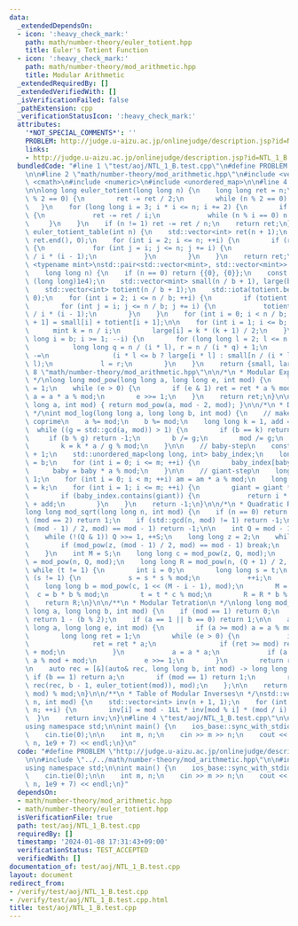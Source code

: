 ```yaml
---
data:
  _extendedDependsOn:
  - icon: ':heavy_check_mark:'
    path: math/number-theory/euler_totient.hpp
    title: Euler's Totient Function
  - icon: ':heavy_check_mark:'
    path: math/number-theory/mod_arithmetic.hpp
    title: Modular Arithmetic
  _extendedRequiredBy: []
  _extendedVerifiedWith: []
  _isVerificationFailed: false
  _pathExtension: cpp
  _verificationStatusIcon: ':heavy_check_mark:'
  attributes:
    '*NOT_SPECIAL_COMMENTS*': ''
    PROBLEM: http://judge.u-aizu.ac.jp/onlinejudge/description.jsp?id=NTL_1_B
    links:
    - http://judge.u-aizu.ac.jp/onlinejudge/description.jsp?id=NTL_1_B
  bundledCode: "#line 1 \"test/aoj/NTL_1_B.test.cpp\"\n#define PROBLEM \"http://judge.u-aizu.ac.jp/onlinejudge/description.jsp?id=NTL_1_B\"\
    \n\n#line 2 \"math/number-theory/mod_arithmetic.hpp\"\n#include <vector>\n#include\
    \ <cmath>\n#include <numeric>\n#include <unordered_map>\n\n#line 4 \"math/number-theory/euler_totient.hpp\"\
    \n\nlong long euler_totient(long long n) {\n    long long ret = n;\n    if (n\
    \ % 2 == 0) {\n        ret -= ret / 2;\n        while (n % 2 == 0) n /= 2;\n \
    \   }\n    for (long long i = 3; i * i <= n; i += 2) {\n        if (n % i == 0)\
    \ {\n            ret -= ret / i;\n            while (n % i == 0) n /= i;\n   \
    \     }\n    }\n    if (n != 1) ret -= ret / n;\n    return ret;\n}\n\nstd::vector<int>\
    \ euler_totient_table(int n) {\n    std::vector<int> ret(n + 1);\n    std::iota(ret.begin(),\
    \ ret.end(), 0);\n    for (int i = 2; i <= n; ++i) {\n        if (ret[i] == i)\
    \ {\n            for (int j = i; j <= n; j += i) {\n                ret[j] = ret[j]\
    \ / i * (i - 1);\n            }\n        }\n    }\n    return ret;\n}\n\ntemplate\
    \ <typename mint>\nstd::pair<std::vector<mint>, std::vector<mint>> totient_summatory_table(\n\
    \    long long n) {\n    if (n == 0) return {{0}, {0}};\n    const int b = std::min(n,\
    \ (long long)1e4);\n    std::vector<mint> small(n / b + 1), large(b + 1);\n\n\
    \    std::vector<int> totient(n / b + 1);\n    std::iota(totient.begin(), totient.end(),\
    \ 0);\n    for (int i = 2; i <= n / b; ++i) {\n        if (totient[i] != i) continue;\n\
    \        for (int j = i; j <= n / b; j += i) {\n            totient[j] = totient[j]\
    \ / i * (i - 1);\n        }\n    }\n    for (int i = 0; i < n / b; ++i) small[i\
    \ + 1] = small[i] + totient[i + 1];\n\n    for (int i = 1; i <= b; ++i) {\n  \
    \      mint k = n / i;\n        large[i] = k * (k + 1) / 2;\n    }\n    for (long\
    \ long i = b; i >= 1; --i) {\n        for (long long l = 2; l <= n / i;) {\n \
    \           long long q = n / (i * l), r = n / (i * q) + 1;\n            large[i]\
    \ -=\n                (i * l <= b ? large[i * l] : small[n / (i * l)]) * (r -\
    \ l);\n            l = r;\n        }\n    }\n    return {small, large};\n}\n#line\
    \ 8 \"math/number-theory/mod_arithmetic.hpp\"\n\n/*\n * Modular Exponentiation\n\
    \ */\nlong long mod_pow(long long a, long long e, int mod) {\n    long long ret\
    \ = 1;\n    while (e > 0) {\n        if (e & 1) ret = ret * a % mod;\n       \
    \ a = a * a % mod;\n        e >>= 1;\n    }\n    return ret;\n}\n\nlong long mod_inv(long\
    \ long a, int mod) { return mod_pow(a, mod - 2, mod); }\n\n/*\n * Discrete Logarithm\n\
    \ */\nint mod_log(long long a, long long b, int mod) {\n    // make a and mod\
    \ coprime\n    a %= mod;\n    b %= mod;\n    long long k = 1, add = 0, g;\n  \
    \  while ((g = std::gcd(a, mod)) > 1) {\n        if (b == k) return add;\n   \
    \     if (b % g) return -1;\n        b /= g;\n        mod /= g;\n        ++add;\n\
    \        k = k * a / g % mod;\n    }\n\n    // baby-step\n    const int m = std::sqrt(mod)\
    \ + 1;\n    std::unordered_map<long long, int> baby_index;\n    long long baby\
    \ = b;\n    for (int i = 0; i <= m; ++i) {\n        baby_index[baby] = i;\n  \
    \      baby = baby * a % mod;\n    }\n\n    // giant-step\n    long long am =\
    \ 1;\n    for (int i = 0; i < m; ++i) am = am * a % mod;\n    long long giant\
    \ = k;\n    for (int i = 1; i <= m; ++i) {\n        giant = giant * am % mod;\n\
    \        if (baby_index.contains(giant)) {\n            return i * m - baby_index[giant]\
    \ + add;\n        }\n    }\n    return -1;\n}\n\n/*\n * Quadratic Residue\n */\n\
    long long mod_sqrt(long long n, int mod) {\n    if (n == 0) return 0;\n    if\
    \ (mod == 2) return 1;\n    if (std::gcd(n, mod) != 1) return -1;\n    if (mod_pow(n,\
    \ (mod - 1) / 2, mod) == mod - 1) return -1;\n\n    int Q = mod - 1, S = 0;\n\
    \    while (!(Q & 1)) Q >>= 1, ++S;\n    long long z = 2;\n    while (true) {\n\
    \        if (mod_pow(z, (mod - 1) / 2, mod) == mod - 1) break;\n        ++z;\n\
    \    }\n    int M = S;\n    long long c = mod_pow(z, Q, mod);\n    long long t\
    \ = mod_pow(n, Q, mod);\n    long long R = mod_pow(n, (Q + 1) / 2, mod);\n   \
    \ while (t != 1) {\n        int i = 0;\n        long long s = t;\n        while\
    \ (s != 1) {\n            s = s * s % mod;\n            ++i;\n        }\n    \
    \    long long b = mod_pow(c, 1 << (M - i - 1), mod);\n        M = i;\n      \
    \  c = b * b % mod;\n        t = t * c % mod;\n        R = R * b % mod;\n    }\n\
    \    return R;\n}\n\n/**\n * Modular Tetration\n */\nlong long mod_tetration(long\
    \ long a, long long b, int mod) {\n    if (mod == 1) return 0;\n    if (a == 0)\
    \ return 1 - (b % 2);\n    if (a == 1 || b == 0) return 1;\n\n    auto pow = [&](long\
    \ long a, long long e, int mod) {\n        if (a >= mod) a = a % mod + mod;\n\
    \        long long ret = 1;\n        while (e > 0) {\n            if (e & 1) {\n\
    \                ret = ret * a;\n                if (ret >= mod) ret = ret % mod\
    \ + mod;\n            }\n            a = a * a;\n            if (a >= mod) a =\
    \ a % mod + mod;\n            e >>= 1;\n        }\n        return ret;\n    };\n\
    \n    auto rec = [&](auto& rec, long long b, int mod) -> long long {\n       \
    \ if (b == 1) return a;\n        if (mod == 1) return 1;\n        return pow(a,\
    \ rec(rec, b - 1, euler_totient(mod)), mod);\n    };\n\n    return rec(rec, b,\
    \ mod) % mod;\n}\n\n/**\n * Table of Modular Inverses\n */\nstd::vector<int> mod_inv_table(int\
    \ n, int mod) {\n    std::vector<int> inv(n + 1, 1);\n    for (int i = 2; i <=\
    \ n; ++i) {\n        inv[i] = mod - 1LL * inv[mod % i] * (mod / i) % mod;\n  \
    \  }\n    return inv;\n}\n#line 4 \"test/aoj/NTL_1_B.test.cpp\"\n\n#include <bits/stdc++.h>\n\
    using namespace std;\n\nint main() {\n    ios_base::sync_with_stdio(false);\n\
    \    cin.tie(0);\n\n    int m, n;\n    cin >> m >> n;\n    cout << mod_pow(m,\
    \ n, 1e9 + 7) << endl;\n}\n"
  code: "#define PROBLEM \"http://judge.u-aizu.ac.jp/onlinejudge/description.jsp?id=NTL_1_B\"\
    \n\n#include \"../../math/number-theory/mod_arithmetic.hpp\"\n\n#include <bits/stdc++.h>\n\
    using namespace std;\n\nint main() {\n    ios_base::sync_with_stdio(false);\n\
    \    cin.tie(0);\n\n    int m, n;\n    cin >> m >> n;\n    cout << mod_pow(m,\
    \ n, 1e9 + 7) << endl;\n}"
  dependsOn:
  - math/number-theory/mod_arithmetic.hpp
  - math/number-theory/euler_totient.hpp
  isVerificationFile: true
  path: test/aoj/NTL_1_B.test.cpp
  requiredBy: []
  timestamp: '2024-01-08 17:31:43+09:00'
  verificationStatus: TEST_ACCEPTED
  verifiedWith: []
documentation_of: test/aoj/NTL_1_B.test.cpp
layout: document
redirect_from:
- /verify/test/aoj/NTL_1_B.test.cpp
- /verify/test/aoj/NTL_1_B.test.cpp.html
title: test/aoj/NTL_1_B.test.cpp
---
```

